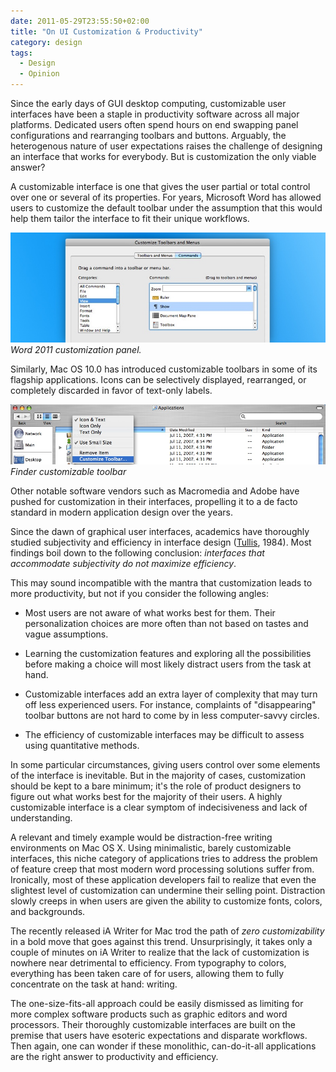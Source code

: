 ```yaml
---
date: 2011-05-29T23:55:50+02:00
title: "On UI Customization & Productivity"
category: design
tags:
  - Design
  - Opinion
---
```


Since the early days of GUI desktop computing, customizable user interfaces have been a staple in productivity software across all major platforms. Dedicated users often spend hours on end swapping panel configurations and rearranging toolbars and buttons. Arguably, the heterogenous nature of user expectations raises the challenge of designing an interface that works for everybody. But is customization the only viable answer?

A customizable interface is one that gives the user partial or total control over one or several of its properties. For years, Microsoft Word has allowed users to customize the default toolbar under the assumption that this would help them tailor the interface to fit their unique workflows.

![Word customization panel](word-2011.jpg) _Word 2011 customization panel._

Similarly, Mac OS 10.0 has introduced customizable toolbars in some of its flagship applications. Icons can be selectively displayed, rearranged, or completely discarded in favor of text-only labels.

![Finder customizable toolbar](finder-toolbar.jpg) _Finder customizable toolbar_

Other notable software vendors such as Macromedia and Adobe have pushed for customization in their interfaces, propelling it to a de facto standard in modern application design over the years.

Since the dawn of graphical user interfaces, academics have thoroughly studied subjectivity and efficiency in interface design ([Tullis], 1984). Most findings boil down to the following conclusion: *interfaces that accommodate subjectivity do not maximize efficiency*.

This may sound incompatible with the mantra that customization leads to more productivity, but not if you consider the following angles:

* Most users are not aware of what works best for them. Their personalization choices are more often than not based on tastes and vague assumptions.

* Learning the customization features and exploring all the possibilities before making a choice will most likely distract users from the task at hand.

* Customizable interfaces add an extra layer of complexity that may turn off less experienced users. For instance, complaints of "disappearing" toolbar buttons are not hard to come by in less computer-savvy circles.

* The efficiency of customizable interfaces may be difficult to assess using quantitative methods.

In some particular circumstances, giving users control over some elements of the interface is inevitable. But in the majority of cases, customization should be kept to a bare minimum; it's the role of product designers to figure out what works best for the majority of their users. A highly customizable interface is a clear symptom of indecisiveness and lack of understanding.

A relevant and timely example would be distraction-free writing environments on Mac OS X. Using minimalistic, barely customizable interfaces, this niche category of applications tries to address the problem of feature creep that most modern word processing solutions suffer from. Ironically, most of these application developers fail to realize that even the slightest level of customization can undermine their selling point. Distraction slowly creeps in when users are given the ability to customize fonts, colors, and backgrounds.

The recently released iA Writer for Mac trod the path of *zero customizability* in a bold move that goes against this trend. Unsurprisingly, it takes only a couple of minutes on iA Writer to realize that the lack of customization is nowhere near detrimental to efficiency. From typography to colors, everything has been taken care of for users, allowing them to fully concentrate on the task at hand: writing.

The one-size-fits-all approach could be easily dismissed as limiting for more complex software products such as graphic editors and word processors. Their thoroughly customizable interfaces are built on the premise that users have esoteric expectations and disparate workflows. Then again, one can wonder if these monolithic, can-do-it-all applications are the right answer to productivity and efficiency.

[Tullis]: http://scholarship.rice.edu/handle/1911/15866
